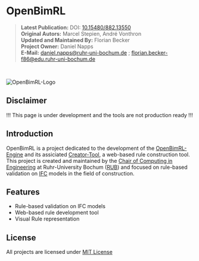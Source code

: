 # OpenBimRL
> **Latest Publication:** DOI: [10.15480/882.13550](http://dx.doi.org/10.15480/882.13550)<br>
> **Original Autors:** Marcel Stepien, André Vonthron<br>
> **Updated and Maintained By:** Florian Becker<br>
> **Project Owner:** Daniel Napps<br>
> **E-Mail:** daniel.napps@ruhr-uni-bochum.de ; florian.becker-f86@edu.ruhr-uni-bochum.de
<br>

![OpenBimRL-Logo](https://avatars.githubusercontent.com/u/146326908?s=200&v=4)

## Disclaimer
!!! This page is under development and the tools are not production ready !!!

## Introduction

OpenBimRL is a project dedicated to the development of the [OpenBimRL-Engine](https://github.com/OpenBimRL/OpenBimRL-Engine) and its assiciated [Creator-Tool](https://github.com/OpenBimRL/OpenBimRL-CreatorTool), a web-based rule construction tool. This project is created and maintained by the [Chair of Computing in Engineering](https://www.inf.bi.ruhr-uni-bochum.de/) at Ruhr-University Bochum ([RUB](https://www.ruhr-uni-bochum.de/)) and focused on rule-based validation on [IFC](https://www.buildingsmart.org/standards/bsi-standards/industry-foundation-classes/) models in the field of construction.

## Features
- Rule-based validation on IFC models
- Web-based rule development tool
- Visual Rule representation

## License
All projects are licensed under [MIT License](https://raw.githubusercontent.com/OpenBimRL/OpenBimRL-Engine/master/LICENSE.txt)
